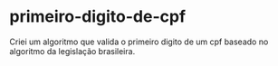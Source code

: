 # primeiro-digito-de-cpf
Criei um algoritmo que valida o primeiro digito de um cpf baseado no algoritmo da legislação brasileira.
